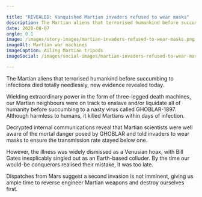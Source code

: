 ```yaml
---

title: "REVEALED: Vanquished Martian invaders refused to wear masks"
description: The Martian aliens that terrorised humankind before succumbing to infections died totally needlessly, new evidence revealed today.
date: 2020-08-07
angle: 0.1
image: /images/story-images/martian-invaders-refused-to-wear-masks.png
imageAlt: Martian war machines
imageCaption: Ailing Martian tripods
imageSocial: /images/social-images/martian-invaders-refused-to-wear-masks.png

---
```


The Martian aliens that terrorised humankind before succumbing to infections died totally needlessly, new evidence revealed today.

Wielding extraordinary power in the form of three-legged death machines, our Martian neighbours were on track to enslave and/or liquidate all of humanity before succumbing to a nasty virus called GHOBLAR-1897. Although harmless to humans, it killed Martians within days of infection.

Decrypted internal communications reveal that Martian scientists were well aware of the mortal danger posed by GHOBLAR and told invaders to wear masks to ensure the transmission rate stayed below one.

However, the illness was widely dismissed as a Venusian hoax, with Bill Gates inexplicably singled out as an Earth-based colluder. By the time our would-be conquerors realised their mistake, it was too late.

Dispatches from Mars suggest a second invasion is not imminent, giving us ample time to reverse engineer Martian weapons and destroy ourselves first.
